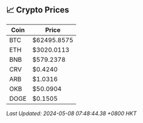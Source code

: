 ## 📈 Crypto Prices

| Coin | Price |
| ---- | ----- |
| BTC | $62495.8575 |
| ETH | $3020.0113 |
| BNB | $579.2378 |
| CRV | $0.4240 |
| ARB | $1.0316 |
| OKB | $50.0904 |
| DOGE | $0.1505 |

_Last Updated: 2024-05-08 07:48:44.38 +0800 HKT_
